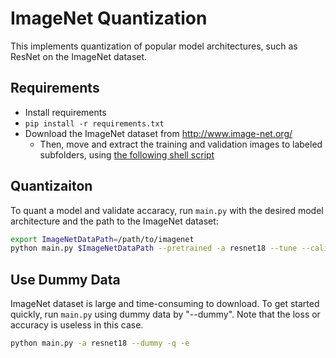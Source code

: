 # ImageNet Quantization

This implements quantization of popular model architectures, such as ResNet on the ImageNet dataset.

## Requirements

- Install requirements
- `pip install -r requirements.txt`
- Download the ImageNet dataset from http://www.image-net.org/
  - Then, move and extract the training and validation images to labeled subfolders, using [the following shell script](extract_ILSVRC.sh)

## Quantizaiton

To quant a model and validate accaracy, run `main.py` with the desired model architecture and the path to the ImageNet dataset:

```bash
export ImageNetDataPath=/path/to/imagenet
python main.py $ImageNetDataPath --pretrained -a resnet18 --tune --calib_iters 5
```


## Use Dummy Data

ImageNet dataset is large and time-consuming to download. To get started quickly, run `main.py` using dummy data by "--dummy". Note that the loss or accuracy is useless in this case.

```bash
python main.py -a resnet18 --dummy -q -e
```